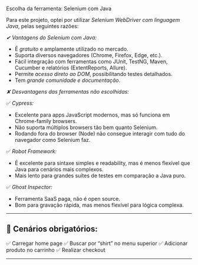 Escolha da ferramenta: Selenium com Java

Para este projeto, optei por utilizar *Selenium WebDriver com linguagem Java*, pelas seguintes razões:

*✔ Vantagens do Selenium com Java:*

* É *gratuito* e amplamente utilizado no mercado.
* Suporta diversos navegadores (Chrome, Firefox, Edge, etc.).
* Fácil integração com ferramentas como JUnit, TestNG, Maven, Cucumber e relatórios (ExtentReports, Allure).
* Permite *acesso direto ao DOM*, possibilitando testes detalhados.
* Tem *grande comunidade e documentação*.

*✘ Desvantagens das ferramentas não escolhidas:*

✅ *Cypress:*

* Excelente para apps JavaScript modernos, mas só funciona em Chrome-family browsers.
* Não suporta múltiplos browsers tão bem quanto Selenium.
* Rodando fora do browser (Node) não consegue interagir com tudo do navegador como Selenium faz.

✅ *Robot Framework:*

* É excelente para sintaxe simples e readability, mas é menos flexível que Java para cenários mais complexos.
* Mais lento para grandes suítes de testes em comparação a Java puro.

✅ *Ghost Inspector:*

* Ferramenta SaaS paga, não é open source.
* Bom para gravação rápida, mas menos flexível para lógica complexa.

---

## 🎯 Cenários obrigatórios:

✅ Carregar home page
✅ Buscar por “shirt” no menu superior
✅ Adicionar produto no carrinho
✅ Realizar checkout

---


